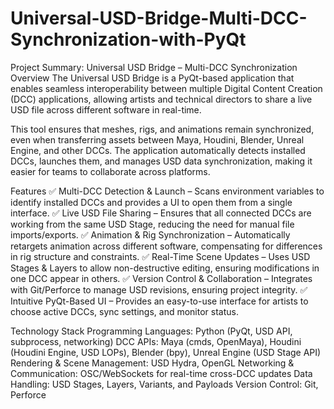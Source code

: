 # Universal-USD-Bridge-Multi-DCC-Synchronization-with-PyQt

Project Summary: Universal USD Bridge – Multi-DCC Synchronization
Overview
The Universal USD Bridge is a PyQt-based application that enables seamless interoperability between multiple Digital Content Creation (DCC) applications, allowing artists and technical directors to share a live USD file across different software in real-time.

This tool ensures that meshes, rigs, and animations remain synchronized, even when transferring assets between Maya, Houdini, Blender, Unreal Engine, and other DCCs. The application automatically detects installed DCCs, launches them, and manages USD data synchronization, making it easier for teams to collaborate across platforms.

Features
✅ Multi-DCC Detection & Launch – Scans environment variables to identify installed DCCs and provides a UI to open them from a single interface.
✅ Live USD File Sharing – Ensures that all connected DCCs are working from the same USD Stage, reducing the need for manual file imports/exports.
✅ Animation & Rig Synchronization – Automatically retargets animation across different software, compensating for differences in rig structure and constraints.
✅ Real-Time Scene Updates – Uses USD Stages & Layers to allow non-destructive editing, ensuring modifications in one DCC appear in others.
✅ Version Control & Collaboration – Integrates with Git/Perforce to manage USD revisions, ensuring project integrity.
✅ Intuitive PyQt-Based UI – Provides an easy-to-use interface for artists to choose active DCCs, sync settings, and monitor status.

Technology Stack
Programming Languages: Python (PyQt, USD API, subprocess, networking)
DCC APIs: Maya (cmds, OpenMaya), Houdini (Houdini Engine, USD LOPs), Blender (bpy), Unreal Engine (USD Stage API)
Rendering & Scene Management: USD Hydra, OpenGL
Networking & Communication: OSC/WebSockets for real-time cross-DCC updates
Data Handling: USD Stages, Layers, Variants, and Payloads
Version Control: Git, Perforce

